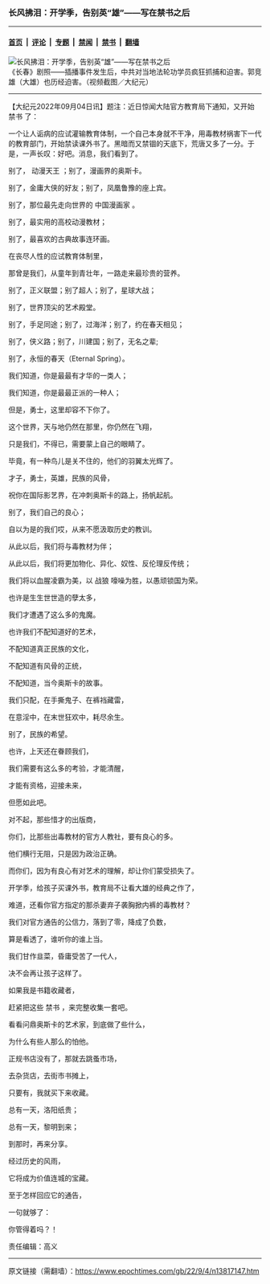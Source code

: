 ### 长风拂泪：开学季，告别英“雄”——写在禁书之后

---

#### [首页](../../../..?n13817147) &nbsp;|&nbsp; [评论](../../../../../epoch-comment?n13817147) &nbsp;|&nbsp; [专题](../../../../../epoch-special?n13817147) &nbsp;|&nbsp; [禁闻](../../../../../epoch-news?n13817147) &nbsp;|&nbsp; [禁书](../../../../../books?n13817147) &nbsp;|&nbsp; [翻墙](https://github.com/gfw-breaker/nogfw/blob/master/README.md?n13817147)


<div><img alt="长风拂泪：开学季，告别英“雄”——写在禁书之后" class="attachment-djy_600_400 size-djy_600_400 wp-post-image" src="https://i.epochtimes.com/assets/uploads/2022/09/id13817152-DSC_0688--600x400.jpeg"/>
<div class="caption">
 《长春》剧照——插播事件发生后，中共对当地法轮功学员疯狂抓捕和迫害。郭竞雄（大雄）也历经迫害。（视频截图／大纪元）
</div></div><hr/><div class="post_content" id="artbody" itemprop="articleBody">
 <!-- article content begin -->
 <p>
  【大纪元2022年09月04日讯】题注：近日惊闻大陆官方教育局下通知，又开始
  <ok href="https://www.epochtimes.com/gb/tag/%E7%A6%81%E4%B9%A6.html">
   禁书
  </ok>
  了：
 </p>
 <p>
  一个让人诟病的应试灌输教育体制，一个自己本身就不干净，用毒教材祸害下一代的教育部门，开始禁读课外书了。黑暗而又禁锢的天底下，荒唐又多了一分。于是，一声长叹：好吧。消息，我们看到了。
 </p>
 <p>
  别了，
  <ok href="https://www.epochtimes.com/gb/tag/%E5%8A%A8%E6%BC%AB%E5%A4%A9%E7%8E%8B.html">
   动漫天王
  </ok>
  ；别了，漫画界的奥斯卡。
 </p>
 <p>
  别了，金庸大侠的好友；别了，凤凰鲁豫的座上宾。
 </p>
 <p>
  别了，那位最先走向世界的
  <ok href="https://www.epochtimes.com/gb/tag/%E4%B8%AD%E5%9B%BD%E6%BC%AB%E7%94%BB%E5%AE%B6.html">
   中国漫画家
  </ok>
  。
 </p>
 <p>
  别了，最实用的高校动漫教材；
 </p>
 <p>
  别了，最喜欢的古典故事连环画。
 </p>
 <p>
  在丧尽人性的应试教育体制里，
 </p>
 <p>
  那曾是我们，从童年到青壮年，一路走来最珍贵的营养。
 </p>
 <p>
  别了，正义联盟；别了超人；别了，星球大战；
 </p>
 <p>
  别了，世界顶尖的艺术殿堂。
 </p>
 <p>
  别了，手足同途；别了，过海洋；别了，约在春天相见；
 </p>
 <p>
  别了，侠义路；别了，川建国；别了，无名之辈;
 </p>
 <p>
  别了，永恒的春天（Eternal Spring）。
 </p>
 <p>
 </p>
 <p>
  我们知道，你是最最有才华的一类人；
 </p>
 <p>
  我们知道，你是最最正派的一种人；
 </p>
 <p>
  但是，勇士，这里却容不下你了。
 </p>
 <p>
 </p>
 <p>
  这个世界，天与地仍然在那里，你仍然在飞翔，
 </p>
 <p>
  只是我们，不得已，需要蒙上自己的眼睛了。
 </p>
 <p>
  毕竟，有一种鸟儿是关不住的，他们的羽翼太光辉了。
 </p>
 <p>
  才子，勇士，英雄，民族的风骨，
 </p>
 <p>
  祝你在国际影艺界，在冲刺奥斯卡的路上，扬帆起航。
 </p>
 <p>
 </p>
 <p>
  别了，我们自己的良心；
 </p>
 <p>
  自以为是的我们哎，从来不愿汲取历史的教训。
 </p>
 <p>
  从此以后，我们将与毒教材为伴；
 </p>
 <p>
  从此以后，我们将更加物化、异化、奴性、反伦理反传统；
 </p>
 <p>
  我们将以血腥凌霸为美，以
  <ok href="https://www.epochtimes.com/gb/tag/%E6%88%98%E7%8B%BC.html">
   战狼
  </ok>
  嚎噪为胜，以愚顽锁国为荣。
 </p>
 <p>
 </p>
 <p>
  也许是生生世世造的孽太多，
 </p>
 <p>
  我们才遭遇了这么多的鬼魔。
 </p>
 <p>
  也许我们不配知道好的艺术，
 </p>
 <p>
  不配知道真正民族的文化，
 </p>
 <p>
  不配知道有风骨的正统，
 </p>
 <p>
  不配知道，当今奥斯卡的故事。
 </p>
 <p>
  我们只配，在手撕鬼子、在裤裆藏雷，
 </p>
 <p>
  在意淫中，在末世狂欢中，耗尽余生。
 </p>
 <p>
  别了，民族的希望。
 </p>
 <p>
 </p>
 <p>
  也许，上天还在眷顾我们，
 </p>
 <p>
  我们需要有这么多的考验，才能清醒，
 </p>
 <p>
  才能有资格，迎接未来，
 </p>
 <p>
  但愿如此吧。
 </p>
 <p>
 </p>
 <p>
  对不起，那些惜才的出版商，
 </p>
 <p>
  你们，比那些出毒教材的官方人教社，要有良心的多。
 </p>
 <p>
  他们横行无阻，只是因为政治正确。
 </p>
 <p>
  而你们，因为有良心有对艺术的理解，却让你们蒙受损失了。
 </p>
 <p>
 </p>
 <p>
  开学季，给孩子买课外书，教育局不让看大雄的经典之作了，
 </p>
 <p>
  难道，还看你官方指定的那杀妻弃子袭胸掀内裤的毒教材？
 </p>
 <p>
 </p>
 <p>
  我们对官方通告的公信力，落到了零，降成了负数，
 </p>
 <p>
  算是看透了，谁听你的谁上当。
 </p>
 <p>
  我们甘作韭菜，昏庸受苦了一代人，
 </p>
 <p>
  决不会再让孩子这样了。
 </p>
 <p>
 </p>
 <p>
  如果我是书籍收藏者，
 </p>
 <p>
  赶紧把这些
  <ok href="https://www.epochtimes.com/gb/tag/%E7%A6%81%E4%B9%A6.html">
   禁书
  </ok>
  ，来完整收集一套吧。
 </p>
 <p>
  看看问鼎奥斯卡的艺术家，到底做了些什么，
 </p>
 <p>
  为什么有些人那么的怕他。
 </p>
 <p>
 </p>
 <p>
  正规书店没有了，那就去跳蚤市场，
 </p>
 <p>
  去杂货店，去街市书摊上，
 </p>
 <p>
  只要有，我就买下来收藏。
 </p>
 <p>
  总有一天，洛阳纸贵；
 </p>
 <p>
  总有一天，黎明到来；
 </p>
 <p>
  到那时，再来分享。
 </p>
 <p>
  经过历史的风雨，
 </p>
 <p>
  它将成为价值连城的宝藏。
 </p>
 <p>
 </p>
 <p>
  至于怎样回应它的通告，
 </p>
 <p>
  一句就够了：
 </p>
 <p>
  你管得着吗？！
 </p>
 <p>
  责任编辑：高义
 </p>
 <!-- article content end -->
 <div id="below_article_ad">
 </div>
</div>


---

原文链接（需翻墙）：https://www.epochtimes.com/gb/22/9/4/n13817147.htm